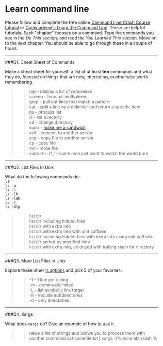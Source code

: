 # Learn command line

Please follow and complete the free online [Command Line Crash Course
tutorial](https://web.archive.org/web/20160708171659/http://cli.learncodethehardway.org/book/) or [Codecademy's Learn the Command Line](https://www.codecademy.com/learn/learn-the-command-line). These are helpful tutorials. Each "chapter" focuses on a command. Type the commands you see in the _Do This_ section, and read the _You Learned This_ section. Move on to the next chapter. You should be able to go through these in a couple of hours.

---

###Q1.  Cheat Sheet of Commands  

Make a cheat sheet for yourself: a list of at least **ten** commands and what they do, focused on things that are new, interesting, or otherwise worth remembering.

>>top - display a list of processes  
>>screen - terminal multiplexer  
>>grep - pull out lines that match a pattern  
>>cut - split a line by a delimiter and return a specific item  
>>ps - process list  
>>ls - list directory  
>>cd - change directory  
>>sudo - [make me a sandwich](https://xkcd.com/149/)  
>>ssh - connect to another server  
>>scp - copy file to another server  
>>cp - copy file  
>>mv - move file  
>>sudo rm -rf / - some men just want to watch the world burn  

---

###Q2.  List Files in Unix   

What do the following commands do:  
`ls`  
`ls -a`  
`ls -l`  
`ls -lh`  
`ls -lah`  
`ls -t`  
`ls -Glp`  

>>list dir  
>>list dir including hidden files  
>>list dir with extra info  
>>list dir with extra info with unit suffixes  
>>list dir including hidden files with extra info using unit suffixes  
>>list dir sorted by modified time  
>>list dir with extra info, colorized with trailing slash for directory  

---

###Q3.  More List Files in Unix  

Explore these other [ls options](http://www.techonthenet.com/unix/basic/ls.php) and pick 5 of your favorites:

>>-1 - 1 line per listing  
>>-m - comma delimited  
>>-L - list symbolic link target  
>>-R - include subdirectories  
>>-d - only directories  

---

###Q4.  Xargs   

What does `xargs` do? Give an example of how to use it.

>>takes a list of strings and allows you to process them with another command
>>cat somefile.txt | xargs -I% echo blah blah %  

 

